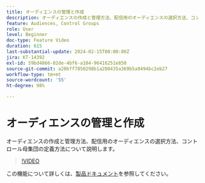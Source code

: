 ```yaml
---
title: オーディエンスの管理と作成
description: オーディエンスの作成と管理方法、配信用のオーディエンスの選択方法、コントロール母集団の定義方法について説明します。
feature: Audiences, Control Groups
role: User
level: Beginner
doc-type: Feature Video
duration: 615
last-substantial-update: 2024-02-15T00:00:00Z
jira: KT-14392
exl-id: 59bd4866-02de-4bf6-a104-96416251e850
source-git-commit: a20bff7850298b1a280435a369b5a9494bc2eb27
workflow-type: tm+mt
source-wordcount: '55'
ht-degree: 98%

---
```


# オーディエンスの管理と作成

オーディエンスの作成と管理方法、配信用のオーディエンスの選択方法、コントロール母集団の定義方法について説明します。

>[!VIDEO](https://video.tv.adobe.com/v/3425861/?learn=on)

この機能について詳しくは、[製品ドキュメント](https://experienceleague.adobe.com/docs/campaign-web/v8/audiences/audiences/create-audience.html?lang=en)を参照してください。
